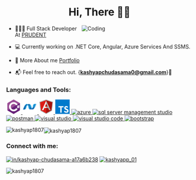 <h1 align="center">Hi, There <span className="wave" role="img" aria-labelledby="wave">
                  👋🏻
                </span></h1>
                
<img align="right" alt="Coding" width="300" src="https://i.pinimg.com/originals/81/17/8b/81178b47a8598f0c81c4799f2cdd4057.gif">


- 👨🏻‍💻 Full Stack Developer At [PRUDENT](https://www.prudentcorporate.com/home)
  
- 💻 Currently working on .NET Core, Angular, Azure Services And SSMS. 

- 📃 More About me [Portfolio](https://kashyappportfolio.netlify.app/)

- 📬 Feel free to reach out. {**kashyapchudasama0@gmail.com**}🤝




<h3 align="left">Languages and Tools:</h3>
<p align="left"> 
   <a href="https://learn.microsoft.com/en-us/dotnet/csharp/" target="_blank" rel="noreferrer">
    <img src="https://raw.githubusercontent.com/devicons/devicon/master/icons/csharp/csharp-original.svg" alt="csharp" width="40" height="40"/>
  </a>
  <a href="https://dotnet.microsoft.com/" target="_blank" rel="noreferrer">
    <img src="https://raw.githubusercontent.com/devicons/devicon/master/icons/dot-net/dot-net-original.svg" alt="dotnet" width="40" height="40"/>
  </a>
  <a href="https://angular.io/" target="_blank" rel="noreferrer">
    <img src="https://raw.githubusercontent.com/devicons/devicon/master/icons/angularjs/angularjs-original.svg" alt="angular" width="40" height="40"/>
  </a>
  <a href="https://www.typescriptlang.org/" target="_blank" rel="noreferrer">
    <img src="https://raw.githubusercontent.com/devicons/devicon/master/icons/typescript/typescript-original.svg" alt="typescript" width="40" height="40"/>
  </a>
  <a href="https://azure.microsoft.com/en-us/" target="_blank" rel="noreferrer">
    <img src="https://upload.wikimedia.org/wikipedia/commons/a/a8/Microsoft_Azure_Logo.svg" alt="azure" width="40" height="40"/>
  </a>
  <a href="https://learn.microsoft.com/en-us/sql/ssms/sql-server-management-studio-ssms" target="_blank" rel="noreferrer">
    <img src="https://upload.wikimedia.org/wikipedia/en/4/42/Microsoft_SQL_Server_Logo.svg" alt="sql server management studio" width="40" height="40"/>
  </a>
  <a href="https://www.postman.com/" target="_blank" rel="noreferrer">
    <img src="https://www.vectorlogo.zone/logos/getpostman/getpostman-icon.svg" alt="postman" width="40" height="40"/>
  </a>
  <a href="https://visualstudio.microsoft.com/" target="_blank" rel="noreferrer">
    <img src="https://upload.wikimedia.org/wikipedia/commons/2/2c/Visual_Studio_Icon_2022.svg" alt="visual studio" width="40" height="40"/>
  </a>
  <a href="https://code.visualstudio.com/" target="_blank" rel="noreferrer">
    <img src="https://upload.wikimedia.org/wikipedia/commons/9/9a/Visual_Studio_Code_1.35_icon.svg" alt="visual studio code" width="40" height="40"/>
  </a>
  <a href="https://getbootstrap.com/" target="_blank" rel="noreferrer">
    <img src="https://upload.wikimedia.org/wikipedia/commons/b/b2/Bootstrap_logo.svg" alt="bootstrap" width="40" height="40"/>
  </a>
</p>
<p><img align="left" src="https://github-readme-stats.vercel.app/api/top-langs?username=kashyap1807&show_icons=true&locale=en&layout=compact" alt="kashyap1807" /></p>

<p><img align="center" src="https://github-readme-streak-stats.herokuapp.com/?user=kashyap1807&" alt="kashyap1807" /></p>

<h3 align="left">Connect with me:</h3>
<p align="left">
  <a href="https://linkedin.com/in/in/kashyap-chudasama-a17a6b238" target="blank"><img align="center" src="https://raw.githubusercontent.com/rahuldkjain/github-profile-readme-generator/master/src/images/icons/Social/linked-in-alt.svg" alt="in/kashyap-chudasama-a17a6b238" height="30" width="40" /></a>
<a href="https://x.com/kashyapp_01" target="blank"><img align="center" src="https://raw.githubusercontent.com/rahuldkjain/github-profile-readme-generator/master/src/images/icons/Social/twitter.svg" alt="kashyapp_01" height="30" width="40" /></a>


</p>


<p align="left"> <img src="https://komarev.com/ghpvc/?username=kashyap1807&label=Profile%20views&color=0e75b6&style=flat" alt="kashyap1807" /> </p>
